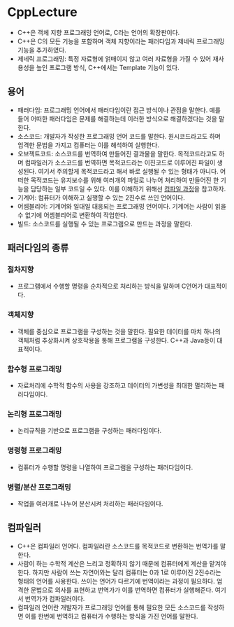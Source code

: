 # CppLecture
- C++은 객체 지향 프로그래밍 언어로, C라는 언어의 확장판이다.
- C++은 C의 모든 기능을 포함하며 객체 지향이라는 패러다임과 제네릭 프로그래밍 기능을 추가하였다.
- 제네릭 프로그래밍: 특정 자료형에 얽매이지 않고 여러 자료형을 가질 수 있어 재사용성을 높인 프로그램 방식, C++에서는 Template 기능이 있다.
## 용어
- 패러다임: 프로그래밍 언어에서 패러다임이란 접근 방식이나 관점을 말한다. 예를 들어 어떠한 패러다임은 문제를 해결하는데 이러한 방식으로 해결하겠다는 것을 말한다.
- 소스코드: 개발자가 작성한 프로그래밍 언어 코드를 말한다. 원시코드라고도 하며 엄격한 문법을 가지고 컴퓨터는 이를 해석하여 실행한다.
- 오브젝트코드: 소스코드를 번역하여 만들어진 결과물을 말한다. 목적코드라고도 하며 컴파일러가 소스코드를 번역하면 목적코드라는 이진코드로 이루어진 파일이 생성된다. 여기서 주의할게 목적코드라고 해서 바로 실행될 수 있는 형태가 아니다. 어떠한 목적코드는 유지보수를 위해 여러개의 파일로 나누어 처리하여 만들어진 한 기능을 담당하는 일부 코드일 수 있다. 이를 이해하기 위해선 [컴파일 과정](./CompileProcess/)을 참고하자.
- 기계어: 컴퓨터가 이해하고 실행할 수 있는 2진수로 쓰인 언어이다.
- 어셈블리어: 기계어와 일대일 대응되는 프로그래밍 언어이다. 기계어는 사람이 읽을 수 없기에 어셈블리어로 변환하여 작업한다.
- 빌드: 소스코드를 실행될 수 있는 프로그램으로 만드는 과정을 말한다.
## 패러다임의 종류
### 절차지향
- 프로그램에서 수행할 명령을 순차적으로 처리하는 방식을 말하며 C언어가 대표적이다.
### 객체지향
- 객체를 중심으로 프로그램을 구성하는 것을 말한다. 필요한 데이터를 마치 하나의 객체처럼 추상화시켜 상호작용을 통해 프로그램을 구성한다. C++과 Java등이 대표적이다.
### 함수형 프로그래밍
- 자료처리에 수학적 함수의 사용을 강조하고 데이터의 가변성을 최대한 멀리하는 패러다임이다.
### 논리형 프로그래밍
- 논리규칙을 기반으로 프로그램을 구성하는 패러다임이다.
### 명령형 프로그래밍
- 컴퓨터가 수행할 명령을 나열하여 프로그램을 구성하는 패러다임이다.
### 병렬/분산 프로그래밍
- 작업을 여러개로 나누어 분산시켜 처리하는 패러다임이다.
## 컴파일러
- C++은 컴파일러 언어다. 컴파일러란 소스코드를 목적코드로 변환하는 번역가를 말한다.
- 사람이 하는 수학적 계산은 느리고 정확하지 않기 때문에 컴퓨터에게 계산을 맡겨야 한다. 하지만 사람이 쓰는 자연어와는 달리 컴퓨터는 0과 1로 이루어진 2진수라는 형태의 언어를 사용한다. 쓰이는 언어가 다르기에 번역이라는 과정이 필요하다. 엄격한 문법으로 의사를 표현하고 번역가가 이를 번역하면 컴퓨터가 실행해준다. 여기서 번역가가 컴파일러이다.
- 컴파일러 언어란 개발자가 프로그래밍 언어를 통해 필요한 모든 소스코드를 작성하면 이를 한번에 번역하고 컴퓨터가 수행하는 방식을 가진 언어를 말한다.